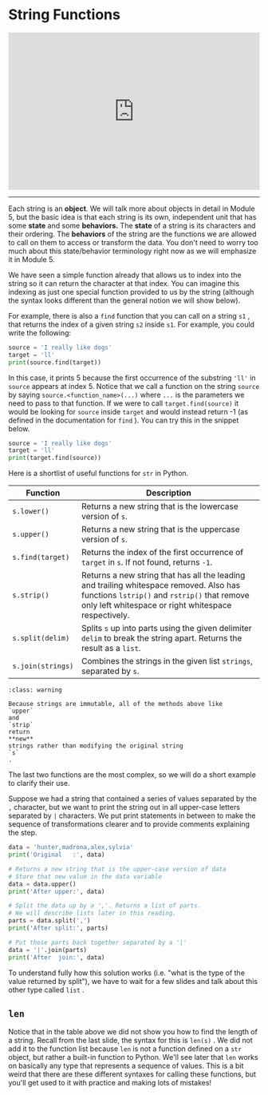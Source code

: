 # String Functions

<div style="position: relative; padding-bottom: 62.5%; height: 0;">
    <iframe src="https://www.loom.com/embed/a4e92e76179f4f5bb7118a9b25b41463?sharedAppSource=personal_library" frameborder="0" webkitallowfullscreen mozallowfullscreen allowfullscreen style="position: absolute; top: 0; left: 0; width: 100%; height: 100%;"></iframe>
</div>

---

Each string is an **object**. We will talk more about objects in detail in Module 5, but the basic idea is that each string is its own, independent unit that has some **state** and some **behaviors.** The **state** of a string is its characters and their ordering. The **behaviors** of the string are the functions we are allowed to call on them to access or transform the data. You don't need to worry too much about this state/behavior terminology right now as we will emphasize it in Module 5.

We have seen a simple function already that allows us to index into the string so it can return the character at that index. You can imagine this indexing as just one special function provided to us by the string (although the syntax looks different than the general notion we will show below).

For example, there is also a `find` function that you can call on a string `s1` , that returns the index of a given string `s2` inside `s1`. For example, you could write the following:

```python
source = 'I really like dogs'
target = 'll'
print(source.find(target))
```

In this case, it prints 5 because the first occurrence of the substring `'ll'` in `source` appears at index 5. Notice that we call a function on the string `source` by saying `source.<function_name>(...)` where `...` is the parameters we need to pass to that function. If we were to call `target.find(source)` it would be looking for `source` inside `target` and would instead return -1 (as defined in the documentation for `find` ). You can try this in the snippet below.

```python
source = 'I really like dogs'
target = 'll'
print(target.find(source))
```

Here is a shortlist of useful functions for `str` in Python.

| Function          | Description                                                                                                                                                                                    |
| ----------------- | ---------------------------------------------------------------------------------------------------------------------------------------------------------------------------------------------- |
| `s.lower()`       | Returns a new string that is the lowercase version of `s`.                                                                                                                                     |
| `s.upper()`       | Returns a new string that is the uppercase version of `s`.                                                                                                                                     |
| `s.find(target)`  | Returns the index of the first occurrence of `target` in `s`. If not found, returns `-1`.                                                                                                      |
| `s.strip()`       | Returns a new string that has all the leading and trailing whitespace removed. Also has functions `lstrip()` and `rstrip()` that remove only left whitespace or right whitespace respectively. |
| `s.split(delim)`  | Splits `s` up into parts using the given delimiter `delim` to break the string apart. Returns the result as a `list`.                                                                          |
| `s.join(strings)` | Combines the strings in the given list `strings`, separated by `s`.                                                                                                                            |

```{admonition} Warning
:class: warning

Because strings are immutable, all of the methods above like
`upper`
and
`strip`
return
**new**
strings rather than modifying the original string
`s`
.

```

The last two functions are the most complex, so we will do a short example to clarify their use.

Suppose we had a string that contained a series of values separated by the `,` character, but we want to print the string out in all upper-case letters separated by `|` characters. We put print statements in between to make the sequence of transformations clearer and to provide comments explaining the step.

```python
data = 'hunter,madrona,alex,sylvia'
print('Original   :', data)

# Returns a new string that is the upper-case version of data
# Store that new value in the data variable
data = data.upper()
print('After upper:', data)

# Split the data up by a ','. Returns a list of parts.
# We will describe lists later in this reading.
parts = data.split(',')
print('After split:', parts)

# Put those parts back together separated by a '|'
data = '|'.join(parts)
print('After  join:', data)
```

To understand fully how this solution works (i.e. "what is the type of the value returned by split"), we have to wait for a few slides and talk about this other type called `list` .

## `len`

Notice that in the table above we did not show you how to find the length of a string. Recall from the last slide, the syntax for this is `len(s)` . We did not add it to the function list because `len` is not a function defined on a `str` object, but rather a built-in function to Python. We'll see later that `len` works on basically any type that represents a sequence of values. This is a bit weird that there are these different syntaxes for calling these functions, but you'll get used to it with practice and making lots of mistakes!
